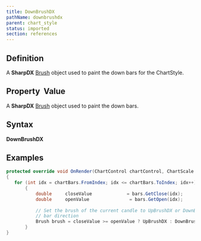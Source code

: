 ```yaml
---
title: DownBrushDX
pathName: downbrushdx
parent: chart_style
status: imported
section: references
---
```


## Definition

A **SharpDX** [Brush](sharpdx_direct2d1_brush) object used to paint the down bars for the ChartStyle.

## Property  Value

A **SharpDX** [Brush](sharpdx_direct2d1) object used to paint the down bars.

## Syntax

**DownBrushDX**

## Examples

```csharp
protected override void OnRender(ChartControl chartControl, ChartScale chartScale, ChartBars chartBars)
{
   for (int idx = chartBars.FromIndex; idx <= chartBars.ToIndex; idx++)
       {
           double     closeValue             = bars.GetClose(idx); 
           double     openValue               = bars.GetOpen(idx);
 
           // Set the brush of the current candle to UpBrushDX or DownBrushDX, depending on the 
           // bar direction
           Brush brush = closeValue >= openValue ? UpBrushDX : DownBrushDX;
       }
}
```
